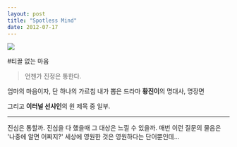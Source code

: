 ```yaml
---
layout: post
title: "Spotless Mind"
date: 2012-07-17
---
```


<img src="{{ site.baseurl }}/assets/img/sm.png">

#티끌 없는 마음

>언젠가 진정은 통한다.

엄마의 마음이자, 단 하나의 가르침
내가 뽑은 드라마 **황진이**의 명대사, 명장면

그리고 **이터널 선샤인**의 원 제목 중 일부.
___

진심은 통할까. 진심을 다 했을때 그 대상은 느낄 수 있을까.
매번 이런 질문의 물음은 '나중에 알면 어쩌지?'
세상에 영원한 것은 영원하다는 단어뿐인데...